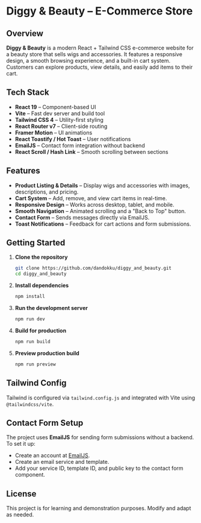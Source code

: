 # Diggy & Beauty – E-Commerce Store

## Overview

**Diggy & Beauty** is a modern React + Tailwind CSS e-commerce website for a beauty store that sells wigs and accessories. It features a responsive design, a smooth browsing experience, and a built-in cart system. Customers can explore products, view details, and easily add items to their cart.

## Tech Stack

* **React 19** – Component-based UI
* **Vite** – Fast dev server and build tool
* **Tailwind CSS 4** – Utility-first styling
* **React Router v7** – Client-side routing
* **Framer Motion** – UI animations
* **React Toastify / Hot Toast** – User notifications
* **EmailJS** – Contact form integration without backend
* **React Scroll / Hash Link** – Smooth scrolling between sections

## Features

* **Product Listing & Details** – Display wigs and accessories with images, descriptions, and pricing.
* **Cart System** – Add, remove, and view cart items in real-time.
* **Responsive Design** – Works across desktop, tablet, and mobile.
* **Smooth Navigation** – Animated scrolling and a "Back to Top" button.
* **Contact Form** – Sends messages directly via EmailJS.
* **Toast Notifications** – Feedback for cart actions and form submissions.

## Getting Started

1. **Clone the repository**

   ```bash
   git clone https://github.com/dandokku/diggy_and_beauty.git
   cd diggy_and_beauty
   ```

2. **Install dependencies**

   ```bash
   npm install
   ```

3. **Run the development server**

   ```bash
   npm run dev
   ```

4. **Build for production**

   ```bash
   npm run build
   ```

5. **Preview production build**

   ```bash
   npm run preview
   ```

## Tailwind Config

Tailwind is configured via `tailwind.config.js` and integrated with Vite using `@tailwindcss/vite`.

## Contact Form Setup

The project uses **EmailJS** for sending form submissions without a backend.
To set it up:

* Create an account at [EmailJS](https://www.emailjs.com/).
* Create an email service and template.
* Add your service ID, template ID, and public key to the contact form component.

## License

This project is for learning and demonstration purposes. Modify and adapt as needed.
